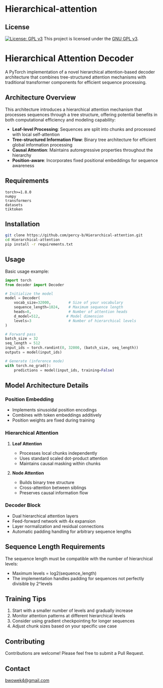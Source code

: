 # Hierarchical-attention

## License  
[![License: GPL v3](https://img.shields.io/badge/License-GPLv3-blue.svg)](https://www.gnu.org/licenses/gpl-3.0)
This project is licensed under the [GNU GPL v3](LICENSE).


# Hierarchical Attention Decoder

A PyTorch implementation of a novel hierarchical attention-based decoder architecture that combines tree-structured attention mechanisms with traditional transformer components for efficient sequence processing.

## Architecture Overview

This architecture introduces a hierarchical attention mechanism that processes sequences through a tree structure, offering potential benefits in both computational efficiency and modeling capability:

- **Leaf-level Processing**: Sequences are split into chunks and processed with local self-attention
- **Tree-structured Information Flow**: Binary tree architecture for efficient global information processing
- **Causal Attention**: Maintains autoregressive properties throughout the hierarchy
- **Position-aware**: Incorporates fixed positional embeddings for sequence awareness

## Requirements

```
torch>=1.8.0
numpy
transformers
datasets
tiktoken
```

## Installation

```bash
git clone https://github.com/percy-b/Hierarchical-attention.git
cd Hierarchical-attention
pip install -r requirements.txt
```

## Usage

Basic usage example:

```python
import torch
from decoder import Decoder

# Initialize the model
model = Decoder(
    vocab_size=32000,        # Size of your vocabulary
    sequence_length=1024,    # Maximum sequence length
    heads=8,                 # Number of attention heads
    d_model=512,            # Model dimension
    levels=3                 # Number of hierarchical levels
)

# Forward pass
batch_size = 32
seq_length = 512
input_ids = torch.randint(0, 32000, (batch_size, seq_length))
outputs = model(input_ids)

# Generate (inference mode)
with torch.no_grad():
    predictions = model(input_ids, training=False)
```

## Model Architecture Details

### Position Embedding
- Implements sinusoidal position encodings
- Combines with token embeddings additively
- Position weights are fixed during training

### Hierarchical Attention
1. **Leaf Attention**
   - Processes local chunks independently
   - Uses standard scaled dot-product attention
   - Maintains causal masking within chunks

2. **Node Attention**
   - Builds binary tree structure
   - Cross-attention between siblings
   - Preserves causal information flow

### Decoder Block
- Dual hierarchical attention layers
- Feed-forward network with 4x expansion
- Layer normalization and residual connections
- Automatic padding handling for arbitrary sequence lengths

## Sequence Length Requirements

The sequence length must be compatible with the number of hierarchical levels:
- Maximum levels = log2(sequence_length)
- The implementation handles padding for sequences not perfectly divisible by 2^levels

## Training Tips

1. Start with a smaller number of levels and gradually increase
2. Monitor attention patterns at different hierarchical levels
3. Consider using gradient checkpointing for longer sequences
4. Adjust chunk sizes based on your specific use case

## Contributing

Contributions are welcome! Please feel free to submit a Pull Request.

## Contact

bwowek4@gmail.com
